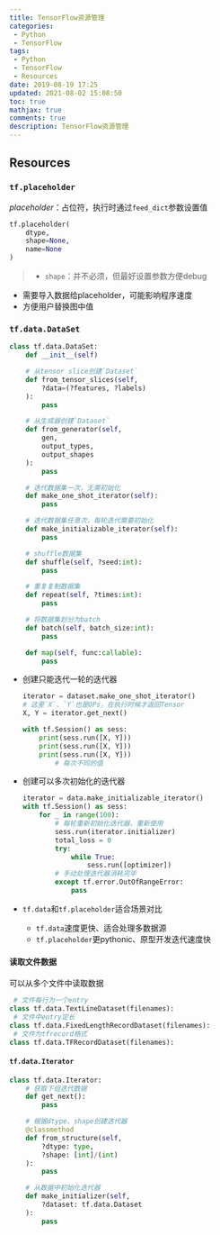 ```yaml
---
title: TensorFlow资源管理
categories:
 - Python
 - TensorFlow
tags:
 - Python
 - TensorFlow
 - Resources
date: 2019-08-19 17:25
updated: 2021-08-02 15:08:50
toc: true
mathjax: true
comments: true
description: TensorFlow资源管理
---
```


##	Resources

###	`tf.placeholder`

*placeholder*：占位符，执行时通过`feed_dict`参数设置值

```python
tf.placeholder(
	dtype,
	shape=None,
	name=None
)
```

> - `shape`：并不必须，但最好设置参数方便debug

-	需要导入数据给placeholder，可能影响程序速度
-	方便用户替换图中值

###	`tf.data.DataSet`

```python
class tf.data.DataSet:
	def __init__(self)

	# 从tensor slice创建`Dataset`
	def from_tensor_slices(self,
		?data=(?features, ?labels)
	):
		pass

	# 从生成器创建`Dataset`
	def from_generator(self,
		gen,
		output_types,
		output_shapes
	):
		pass

	# 迭代数据集一次，无需初始化
	def make_one_shot_iterator(self):
		pass

	# 迭代数据集任意次，每轮迭代需要初始化
	def make_initializable_iterator(self):
		pass

	# shuffle数据集
	def shuffle(self, ?seed:int):
		pass

	# 重复复制数据集
	def repeat(self, ?times:int):
		pass

	# 将数据集划分为batch
	def batch(self, batch_size:int):
		pass

	def map(self, func:callable):
		pass
```

-	创建只能迭代一轮的迭代器

	```python
	iterator = dataset.make_one_shot_iterator()
	# 这里`X`、`Y`也是OPs，在执行时候才返回Tensor
	X, Y = iterator.get_next()

	with tf.Session() as sess:
		print(sess.run([X, Y]))
		print(sess.run([X, Y]))
		print(sess.run([X, Y]))
			# 每次不同的值
	```

-	创建可以多次初始化的迭代器

	```python
	iterator = data.make_initializable_iterator()
	with tf.Session() as sess:
		for _ in range(100):
			# 每轮重新初始化迭代器，重新使用
			sess.run(iterator.initializer)
			total_loss = 0
			try:
				while True:
					sess.run([optimizer])
			# 手动处理迭代器消耗完毕
			except tf.error.OutOfRangeError:
				pass
	```

-	`tf.data`和`tf.placeholder`适合场景对比
	-	`tf.data`速度更快、适合处理多数据源
	-	`tf.placeholder`更pythonic、原型开发迭代速度快

####	读取文件数据

可以从多个文件中读取数据

```python
 # 文件每行为一个entry
class tf.data.TextLineDataset(filenames):
 # 文件中entry定长
class tf.data.FixedLengthRecordDataset(filenames):
 # 文件为tfrecord格式
class tf.data.TFRecordDataset(filenames):
```

####	`tf.data.Iterator`

```python
class tf.data.Iterator:
	# 获取下组迭代数据
	def get_next():
		pass

	# 根据dtype、shape创建迭代器
	@classmethod
	def from_structure(self,
		?dtype: type,
		?shape: [int]/(int)
	):
		pass

	# 从数据中初始化迭代器
	def make_initializer(self,
		?dataset: tf.data.Dataset
	):
		pass
```

